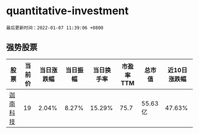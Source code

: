 # quantitative-investment

`最后更新时间：2022-01-07 11:39:06 +0800`

## 强势股票

|股票|当前价|当日涨跌幅|当日振幅|当日换手率|市盈率TTM|总市值|近10日涨跌幅|
|----|----|----|----|----|----|----|----|
|[迦南科技](https://xueqiu.com/S/SZ300412)|19|2.04%|8.27%|15.29%|75.7|55.63亿|47.63%|
